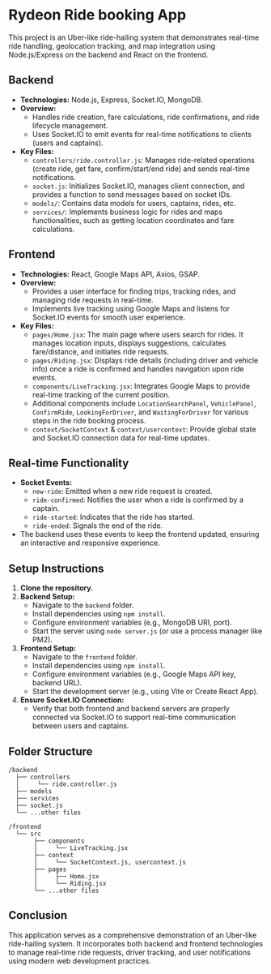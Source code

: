 # Rydeon Ride booking App

This project is an Uber-like ride-hailing system that demonstrates real-time ride handling, geolocation tracking, and map integration using Node.js/Express on the backend and React on the frontend.

## Backend

- **Technologies:** Node.js, Express, Socket.IO, MongoDB.
- **Overview:**  
  - Handles ride creation, fare calculations, ride confirmations, and ride lifecycle management.
  - Uses Socket.IO to emit events for real-time notifications to clients (users and captains).
- **Key Files:**
  - `controllers/ride.controller.js`: Manages ride-related operations (create ride, get fare, confirm/start/end ride) and sends real-time notifications.
  - `socket.js`: Initializes Socket.IO, manages client connection, and provides a function to send messages based on socket IDs.
  - `models/`: Contains data models for users, captains, rides, etc.
  - `services/`: Implements business logic for rides and maps functionalities, such as getting location coordinates and fare calculations.

## Frontend

- **Technologies:** React, Google Maps API, Axios, GSAP.
- **Overview:**  
  - Provides a user interface for finding trips, tracking rides, and managing ride requests in real-time.
  - Implements live tracking using Google Maps and listens for Socket.IO events for smooth user experience.
- **Key Files:**
  - `pages/Home.jsx`: The main page where users search for rides. It manages location inputs, displays suggestions, calculates fare/distance, and initiates ride requests.
  - `pages/Riding.jsx`: Displays ride details (including driver and vehicle info) once a ride is confirmed and handles navigation upon ride events.
  - `components/LiveTracking.jsx`: Integrates Google Maps to provide real-time tracking of the current position.
  - Additional components include `LocationSearchPanel`, `VehiclePanel`, `ConfirmRide`, `LookingForDriver`, and `WaitingForDriver` for various steps in the ride booking process.
  - `context/SocketContext` & `context/usercontext`: Provide global state and Socket.IO connection data for real-time updates.

## Real-time Functionality

- **Socket Events:**
  - `new-ride`: Emitted when a new ride request is created.
  - `ride-confirmed`: Notifies the user when a ride is confirmed by a captain.
  - `ride-started`: Indicates that the ride has started.
  - `ride-ended`: Signals the end of the ride.
- The backend uses these events to keep the frontend updated, ensuring an interactive and responsive experience.

## Setup Instructions

1. **Clone the repository.**
2. **Backend Setup:**
   - Navigate to the `backend` folder.
   - Install dependencies using `npm install`.
   - Configure environment variables (e.g., MongoDB URI, port).
   - Start the server using `node server.js` (or use a process manager like PM2).
3. **Frontend Setup:**
   - Navigate to the `frontend` folder.
   - Install dependencies using `npm install`.
   - Configure environment variables (e.g., Google Maps API key, backend URL).
   - Start the development server (e.g., using Vite or Create React App).
4. **Ensure Socket.IO Connection:**  
   - Verify that both frontend and backend servers are properly connected via Socket.IO to support real-time communication between users and captains.

## Folder Structure

```
/backend
  ├── controllers
  │     └── ride.controller.js
  ├── models
  ├── services
  ├── socket.js
  └── ...other files

/frontend
  └── src
       ├── components
       │     └── LiveTracking.jsx
       ├── context
       │     └── SocketContext.js, usercontext.js
       ├── pages
       │     ├── Home.jsx
       │     └── Riding.jsx
       └── ...other files
```

## Conclusion

This application serves as a comprehensive demonstration of an Uber-like ride-hailing system. It incorporates both backend and frontend technologies to manage real-time ride requests, driver tracking, and user notifications using modern web development practices.
